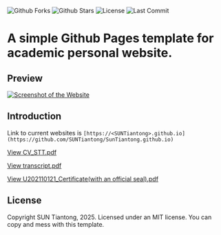 

![Github Forks](https://img.shields.io/github/forks/SUNTiantong/SUNTiantong.github.io?style=flat)
![Github Stars](https://img.shields.io/github/stars/SUNTiantong/SUNTiantong.github.io?style=flat)
![License](https://img.shields.io/github/license/SUNTiantong/SUNTiantong.github.io)
![Last Commit](https://img.shields.io/github/last-commit/SUNTiantong/SUNTiantong.github.io)

# A simple Github Pages template for academic personal website.

## Preview
[![Screenshot of the Website](https://raw.githubusercontent.com/SUNTiantong/SUNTiantong.github.io/main/screenshot_full.png)](https://SUNTiantong.github.io/)


## Introduction

Link to current websites is `[https://<SUNTiantong>.github.io](https://github.com/SUNTiantong/SunTiantong.github.io)`

[View CV_STT.pdf](https://github.com//SUNTiantong/SUNTiantong.github.io/blob/main/CV_STT.pdf)

[View transcript.pdf](https://github.com//SUNTiantong/SUNTiantong.github.io/blob/main//transcript.pdf)

[View U202110121_Certificate(with an official seal).pdf](https://github.com//SUNTiantong/SUNTiantong.github.io/blob/main//U202110121_Certificate(with%20an%20official%20seal).pdf)


## License

Copyright SUN Tiantong, 2025. Licensed under an MIT license. You can copy and mess with this template.
